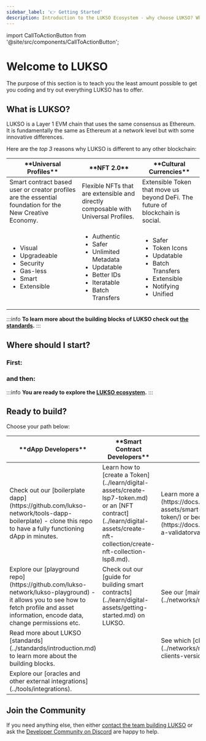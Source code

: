 ```yaml
---
sidebar_label: '👉 Getting Started'
description: Introduction to the LUKSO Ecosystem - why choose LUKSO? Who is LUKSO intended for?
---
```


import CallToActionButton from '@site/src/components/CallToActionButton';

# Welcome to LUKSO

The purpose of this section is to teach you the least amount possible to get you coding and try out everything LUKSO has to offer.

## What is LUKSO?

LUKSO is a Layer 1 EVM chain that uses the same consensus as Ethereum. It is fundamentally the same as Ethereum at a network level but with some innovative differences.

Here are the _top 3_ reasons why LUKSO is different to any other blockchain:

<table><thead>
  <tr>
    <th>**Universal Profiles**</th>
    <th>**NFT 2.0**</th>
    <th>**Cultural Currencies**</th>
  </tr></thead>
<tbody>
  <tr>
    <td>Smart contract based user or creator profiles are the essential foundation for the New Creative Economy.</td>
    <td>Flexible NFTs that are extensible and directly composable with Universal Profiles.</td>
    <td>Extensible Token that move us beyond DeFi. The future of blockchain is social.</td>
  </tr>
  <tr>
    <td>
      <ul>
      <li>Visual</li>
      <li>Upgradeable</li>
      <li>Security</li>
      <li>Gas-less</li>
      <li>Smart</li>
      <li>Extensible</li>
      </ul>
    </td>
    <td>
      <ul>
        <li>Authentic</li>
        <li>Safer</li>
        <li>Unlimited Metadata</li>
        <li>Updatable</li>
        <li>Better IDs</li>
        <li>Iteratable</li>
        <li>Batch Transfers</li>
      </ul>
    </td>
    <td>
      <ul>
        <li>Safer</li>
        <li>Token Icons</li>
        <li>Updatable</li>
        <li>Batch Transfers</li>
        <li>Extensible</li>
        <li>Notifying</li>
        <li>Unified</li>
      </ul>
    </td>
  </tr>
</tbody>
</table>

:::info
**To learn more about the building blocks of LUKSO check out [the standards](../standards/introduction.md).**
:::

## Where should I start?

### First:

<CallToActionButton
    color="white"
    target="_blank"
    link="https://chromewebstore.google.com/detail/universal-profiles/abpickdkkbnbcoepogfhkhennhfhehfn"
    text="Install the Universal Profile Browser Extension 🧩"
  />

### and then:

<CallToActionButton
color="white"
target="blank"
link="https://my.universalprofile.cloud"
text="Create your Universal Profile 🆙"
/>

:::info
**You are ready to explore the [LUKSO ecosystem](https://www.lukso.network/ecosystem).**
:::

## Ready to build?

Choose your path below:

<table>
<thead>
<tr>
<th>**dApp Developers**</th>
<th>**Smart Contract Developers**</th>
<th>**Validators**</th>
</tr>
</thead>
<tbody>
<tr>
<td>Check out our [boilerplate dapp](https://github.com/lukso-network/tools-dapp-boilerplate) - clone this repo to have a fully functioning dApp in minutes.</td>
<td>Learn how to [create a Token](../learn/digital-assets/create-lsp7-token.md) or an [NFT contract](../learn/digital-assets/create-nft-collection/create-nft-collection-lsp8.md).</td>
<td>Learn more about how to run a [node](https://docs.lukso.tech/learn/digital-assets/smart-contract-developers/create-lsp7-token/) or become a [validator](https://docs.lukso.tech/networks/testnet/become-a-validatorvalidator) on our testnet. </td>
</tr>
<tr>
<td>Explore our [playground repo](https://github.com/lukso-network/lukso-playground) - it allows you to see how to fetch profile and asset information, encode data, change permissions etc.</td>
<td>Check out our [guide for building smart contracts](../learn/digital-assets/getting-started.md) on LUKSO.</td>
<td>See our [mainnet parameters](../networks/mainnet/parameters.md).</td>
</tr>
<tr>
<td>Read more about LUKSO [standards](../standards/introduction.md) to learn more about the building blocks.</td>
<td>&nbsp;</td>
<td>See which [clients are supported](../networks/mainnet/running-a-node#supported-clients-versions).</td>
</tr>
<tr>
<td>Explore our [oracles and other external integrations](../tools/integrations).</td>
<td>&nbsp;</td>
<td>&nbsp;</td>
</tr>
</tbody>
</table>

## Join the Community

If you need anything else, then either [contact the team building LUKSO](https://support.lukso.network/contact-us) or ask the [Developer Community on Discord](https://discord.com/channels/359064931246538762/585786253992132609) are happy to help.
